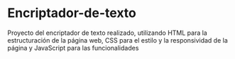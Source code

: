 # Encriptador-de-texto
Proyecto del encriptador de texto realizado, utilizando HTML para la estructuración de la página web, CSS para el estilo y la responsividad de la página y JavaScript para las funcionalidades
